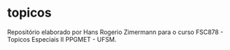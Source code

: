 # topicos
Repositório elaborado por Hans Rogerio Zimermann para o curso FSC878 - Topicos Especiais II PPGMET - UFSM.
